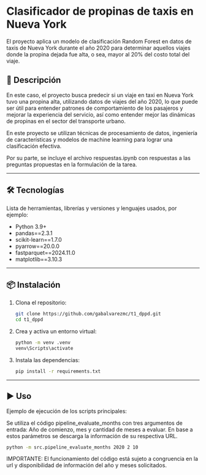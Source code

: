 # Clasificador de propinas de taxis en Nueva York

El proyecto aplica un modelo de clasificación Random Forest en datos de taxis de Nueva York durante el año 2020 para determinar aquellos viajes donde la propina dejada fue alta, o sea, mayor al 20% del costo total del viaje.


## 📖 Descripción

En este caso, el proyecto busca predecir si un viaje en taxi en Nueva York tuvo una propina alta, utilizando datos de viajes del año 2020, lo que puede ser útil para entender patrones de comportamiento de los pasajeros y mejorar la experiencia del servicio, así como entender mejor las dinámicas de propinas en el sector del transporte urbano.

En este proyecto se utilizan técnicas de procesamiento de datos, ingeniería de características y modelos de machine learning para lograr una clasificación efectiva.

Por su parte, se incluye el archivo respuestas.ipynb con respuestas a las preguntas propuestas en la formulación de la tarea.

---

## 🛠 Tecnologías

Lista de herramientas, librerías y versiones y lenguajes usados, por ejemplo:

- Python 3.9+
- pandas==2.3.1
- scikit-learn==1.7.0
- pyarrow==20.0.0
- fastparquet==2024.11.0
- matplotlib==3.10.3

---


## 📦 Instalación

1. Clona el repositorio:
   ```bash
   git clone https://github.com/gabalvarezmc/t1_dppd.git
   cd t1_dppd
   ```
2. Crea y activa un entorno virtual:
   ```bash
   python -m venv .venv
   venv\Scripts\activate
   ```
3. Instala las dependencias:
   ```bash
   pip install -r requirements.txt
   ```

---

## ▶️ Uso

Ejemplo de ejecución de los scripts principales:

Se utiliza el código pipeline_evaluate_months con tres argumentos de entrada: Año de comienzo, mes y cantidad de meses a evaluar. En base a estos parámetros se descarga la información de su respectiva URL.
```bash
python -m src.pipeline_evaluate_months 2020 2 10
```

IMPORTANTE: El funcionamiento del código está sujeto a congruencia en la url y disponibilidad de información del año y meses solicitados.